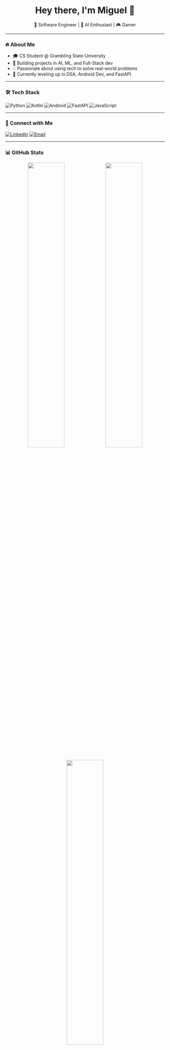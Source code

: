 <h1 align="center">Hey there, I'm Miguel 👋</h1>
<p align="center">🚀 Software Engineer | 🧠 AI Enthusiast | 🎮 Gamer </p>

***

### 🔥 About Me
- 🎓 CS Student @ Grambling State University
- 🤖 Building projects in AI, ML, and Full-Stack dev
- 💡 Passionate about using tech to solve real-world problems
- 🌱 Currently leveling up in DSA, Android Dev, and FastAPI

***

### 🛠️ Tech Stack
![Python](https://img.shields.io/badge/-Python-333333?style=flat&logo=python)
![Kotlin](https://img.shields.io/badge/-Kotlin-333333?style=flat&logo=kotlin)
![Android](https://img.shields.io/badge/-Android-333333?style=flat&logo=android)
![FastAPI](https://img.shields.io/badge/-FastAPI-333333?style=flat&logo=fastapi)
![JavaScript](https://img.shields.io/badge/-JavaScript-333333?style=flat&logo=javascript)

***

### 🔗 Connect with Me
[![LinkedIn](https://img.shields.io/badge/-LinkedIn-blue?style=flat&logo=linkedin&logoColor=white)](https://www.linkedin.com/in/YOUR-LINK/)
[![Email](https://img.shields.io/badge/-Email-red?style=flat&logo=gmail&logoColor=white)](mailto:your_email@gmail.com)

***

### 📊 GitHub Stats
<p align="center">
  <img src="https://github-readme-stats.vercel.app/api?username=SNMiguel&show_icons=true&theme=radical" width="48%" />
  <img src="https://github-readme-streak-stats.herokuapp.com/?user=SNMiguel&theme=radical" width="48%" />
</p>

<p align="center">
  <img src="https://github-readme-stats.vercel.app/api/top-langs/?username=SNMiguel&layout=compact&theme=radical" width="48%" />
</p>
